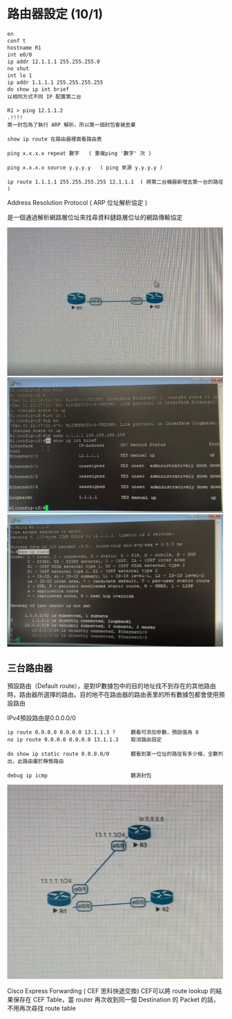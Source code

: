 # 路由器設定 (10/1)

```
en
conf t
hostname R1
int e0/0
ip addr 12.1.1.1 255.255.255.0
no shut
int lo 1
ip addr 1.1.1.1 255.255.255.255
do show ip int brief
以相同方式不同 IP 配置第二台

R1 > ping 12.1.1.2
.!!!!
第一封包為了執行 ARP 解析，所以第一個封包會被丟棄

show ip route 在路由器裡面看路由表

ping x.x.x.x repeat 數字   ( 重複ping '數字' 次 ) 

ping x.x.x.x source y.y.y.y   ( ping 來源 y.y.y.y )

ip route 1.1.1.1 255.255.255.255 12.1.1.1  ( 將第二台機器新增去第一台的路徑 )
```

Address Resolution Protocol ( ARP 位址解析協定 )

是一個通過解析網路層位址來找尋資料鏈路層位址的網路傳輸協定


<img src="images/25.jpg" width="500px">

<img src="images/26.jpg" width="500px">

<img src="images/27.jpg" width="500px">

## 三台路由器

預設路由（Default route），是對IP數據包中的目的地址找不到存在的其他路由時，路由器所選擇的路由。目的地不在路由器的路由表里的所有數據包都會使用預設路由

IPv4預設路由是0.0.0.0/0

```
ip route 0.0.0.0 0.0.0.0 13.1.1.3 ?     觀看可添加參數，預設值為 0
no ip route 0.0.0.0 0.0.0.0 13.1.1.3    取消路由設定

do show ip static route 0.0.0.0/0       觀看到某一位址的路徑有多少條，全數列出，此路由屬於靜態路由 

debug ip icmp                           觀測封包
```

<img src="images/28.jpg" width="500px">


Cisco Express Forwarding ( CEF 思科快遞交換)
CEF可以將 route lookup 的結果保存在 CEF Table，當 router 再次收到同一個 Destination 的 Packet 的話，不用再次尋找 route table